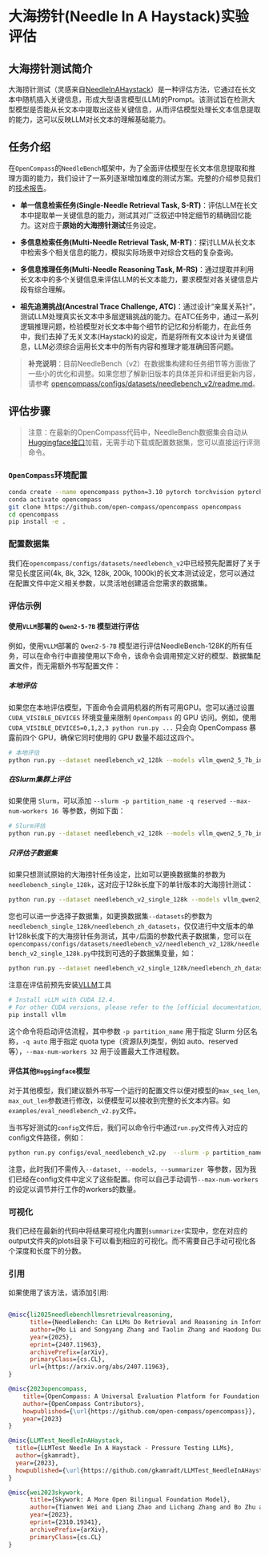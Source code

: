 # 大海捞针(Needle In A Haystack)实验评估

## 大海捞针测试简介

大海捞针测试（灵感来自[NeedleInAHaystack](https://github.com/gkamradt/LLMTest_NeedleInAHaystack/blob/main/LLMNeedleHaystackTester.py)）是一种评估方法，它通过在长文本中随机插入关键信息，形成大型语言模型(LLM)的Prompt。该测试旨在检测大型模型是否能从长文本中提取出这些关键信息，从而评估模型处理长文本信息提取的能力，这可以反映LLM对长文本的理解基础能力。

## 任务介绍

在`OpenCompass`的`NeedleBench`框架中，为了全面评估模型在长文本信息提取和推理方面的能力，我们设计了一系列逐渐增加难度的测试方案。完整的介绍参见我们的[技术报告](https://arxiv.org/abs/2407.11963)。

- **单一信息检索任务(Single-Needle Retrieval Task, S-RT)**：评估LLM在长文本中提取单一关键信息的能力，测试其对广泛叙述中特定细节的精确回忆能力。这对应于**原始的大海捞针测试**任务设定。

- **多信息检索任务(Multi-Needle Retrieval Task, M-RT)**：探讨LLM从长文本中检索多个相关信息的能力，模拟实际场景中对综合文档的复杂查询。

- **多信息推理任务(Multi-Needle Reasoning Task, M-RS)**：通过提取并利用长文本中的多个关键信息来评估LLM的长文本能力，要求模型对各关键信息片段有综合理解。

- **祖先追溯挑战(Ancestral Trace Challenge, ATC)**：通过设计“亲属关系针”，测试LLM处理真实长文本中多层逻辑挑战的能力。在ATC任务中，通过一系列逻辑推理问题，检验模型对长文本中每个细节的记忆和分析能力，在此任务中，我们去掉了无关文本(Haystack)的设定，而是将所有文本设计为关键信息，LLM必须综合运用长文本中的所有内容和推理才能准确回答问题。

> **补充说明**：目前NeedleBench（v2）在数据集构建和任务细节等方面做了一些小的优化和调整。如果您想了解新旧版本的具体差异和详细更新内容，请参考 [opencompass/configs/datasets/needlebench_v2/readme.md](https://github.com/open-compass/opencompass/blob/main/opencompass/configs/datasets/needlebench_v2/readme.md)。


## 评估步骤

> 注意：在最新的OpenCompass代码中，NeedleBench数据集会自动从[Huggingface接口](https://huggingface.co/datasets/opencompass/NeedleBench)加载，无需手动下载或配置数据集，您可以直接运行评测命令。

### `OpenCompass`环境配置

```bash
conda create --name opencompass python=3.10 pytorch torchvision pytorch-cuda -c nvidia -c pytorch -y
conda activate opencompass
git clone https://github.com/open-compass/opencompass opencompass
cd opencompass
pip install -e .
```

### 配置数据集

我们在`opencompass/configs/datasets/needlebench_v2`中已经预先配置好了关于常见长度区间(4k, 8k, 32k, 128k, 200k, 1000k)的长文本测试设定，您可以通过在配置文件中定义相关参数，以灵活地创建适合您需求的数据集。

### 评估示例

#### 使用`VLLM`部署的 `Qwen2-5-7B` 模型进行评估

例如，使用`VLLM`部署的 `Qwen2-5-7B` 模型进行评估NeedleBench-128K的所有任务，可以在命令行中直接使用以下命令，该命令会调用预定义好的模型、数据集配置文件，而无需额外书写配置文件：

##### 本地评估

如果您在本地评估模型，下面命令会调用机器的所有可用GPU。您可以通过设置 `CUDA_VISIBLE_DEVICES` 环境变量来限制 `OpenCompass` 的 GPU 访问。例如，使用 `CUDA_VISIBLE_DEVICES=0,1,2,3 python run.py ...` 只会向 OpenCompass 暴露前四个 GPU，确保它同时使用的 GPU 数量不超过这四个。

```bash
# 本地评估
python run.py --dataset needlebench_v2_128k --models vllm_qwen2_5_7b_instruct_128k  --summarizer needlebench/needlebench_v2_128k_summarizer
```

##### 在Slurm集群上评估

如果使用 `Slurm`，可以添加 `--slurm -p partition_name -q reserved --max-num-workers 16 `等参数，例如下面：

```bash
# Slurm评估
python run.py --dataset needlebench_v2_128k --models vllm_qwen2_5_7b_instruct_128k  --summarizer needlebench/needlebench_v2_128k_summarizer --slurm -p partition_name -q reserved --max-num-workers 16
```

##### 只评估子数据集

如果只想测试原始的大海捞针任务设定，比如可以更换数据集的参数为`needlebench_single_128k`，这对应于128k长度下的单针版本的大海捞针测试：

```bash
python run.py --dataset needlebench_v2_single_128k --models vllm_qwen2_5_7b_instruct_128k  --summarizer needlebench/needlebench_v2_128k_summarizer --slurm -p partition_name -q reserved --max-num-workers 16
```

您也可以进一步选择子数据集，如更换数据集`--datasets`的参数为`needlebench_single_128k/needlebench_zh_datasets`，仅仅进行中文版本的单针128k长度下的大海捞针任务测试，其中`/`后面的参数代表子数据集，您可以在`opencompass/configs/datasets/needlebench_v2/needlebench_v2_128k/needlebench_v2_single_128k.py`中找到可选的子数据集变量，如：

```bash
python run.py --dataset needlebench_v2_single_128k/needlebench_zh_datasets --models vllm_qwen2_5_7b_instruct_128k  --summarizer needlebench/needlebench_v2_128k_summarizer --slurm -p partition_name -q reserved --max-num-workers 16
```

注意在评估前预先安装[VLLM](https://docs.vllm.ai/en/latest/getting_started/installation/gpu.html)工具

```bash
# Install vLLM with CUDA 12.4.
# For other CUDA versions, please refer to the [official documentation](https://docs.vllm.ai/en/latest/getting_started/installation/gpu.html)
pip install vllm 

```

这个命令将启动评估流程，其中参数 `-p partition_name` 用于指定 Slurm 分区名称，`-q auto` 用于指定 quota type（资源队列类型，例如 auto、reserved 等），`--max-num-workers 32` 用于设置最大工作进程数。

#### 评估其他`Huggingface`模型

对于其他模型，我们建议额外书写一个运行的配置文件以便对模型的`max_seq_len`, `max_out_len`参数进行修改，以便模型可以接收到完整的长文本内容。如`examples/eval_needlebench_v2.py`文件。

当书写好测试的`config`文件后，我们可以命令行中通过`run.py`文件传入对应的config文件路径，例如：

```bash
python run.py configs/eval_needlebench_v2.py  --slurm -p partition_name -q reserved --max-num-workers 16
```

注意，此时我们不需传入`--dataset, --models, --summarizer `等参数，因为我们已经在config文件中定义了这些配置。你可以自己手动调节`--max-num-workers`的设定以调节并行工作的workers的数量。

### 可视化

我们已经在最新的代码中将结果可视化内置到`summarizer`实现中，您在对应的output文件夹的plots目录下可以看到相应的可视化。而不需要自己手动可视化各个深度和长度下的分数。

### 引用

如果使用了该方法，请添加引用:

```bibtex

@misc{li2025needlebenchllmsretrievalreasoning,
      title={NeedleBench: Can LLMs Do Retrieval and Reasoning in Information-Dense Context?}, 
      author={Mo Li and Songyang Zhang and Taolin Zhang and Haodong Duan and Yunxin Liu and Kai Chen},
      year={2025},
      eprint={2407.11963},
      archivePrefix={arXiv},
      primaryClass={cs.CL},
      url={https://arxiv.org/abs/2407.11963}, 
}

@misc{2023opencompass,
    title={OpenCompass: A Universal Evaluation Platform for Foundation Models},
    author={OpenCompass Contributors},
    howpublished={\url{https://github.com/open-compass/opencompass}},
    year={2023}
}

@misc{LLMTest_NeedleInAHaystack,
  title={LLMTest Needle In A Haystack - Pressure Testing LLMs},
  author={gkamradt},
  year={2023},
  howpublished={\url{https://github.com/gkamradt/LLMTest_NeedleInAHaystack}}
}

@misc{wei2023skywork,
      title={Skywork: A More Open Bilingual Foundation Model},
      author={Tianwen Wei and Liang Zhao and Lichang Zhang and Bo Zhu and Lijie Wang and Haihua Yang and Biye Li and Cheng Cheng and Weiwei Lü and Rui Hu and Chenxia Li and Liu Yang and Xilin Luo and Xuejie Wu and Lunan Liu and Wenjun Cheng and Peng Cheng and Jianhao Zhang and Xiaoyu Zhang and Lei Lin and Xiaokun Wang and Yutuan Ma and Chuanhai Dong and Yanqi Sun and Yifu Chen and Yongyi Peng and Xiaojuan Liang and Shuicheng Yan and Han Fang and Yahui Zhou},
      year={2023},
      eprint={2310.19341},
      archivePrefix={arXiv},
      primaryClass={cs.CL}
}

```
